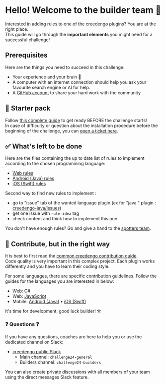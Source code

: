 # Hello! Welcome to the builder team 👋

Interested in adding rules to one of the creedengo plugins? You are at the right place.\
This guide will go through the **important elements** you might need for a successful challenge!

## Prerequisites

Here are the things you need to succeed in this challenge:

- Your experience and your brain 😤
- A computer with an internet connection should help you ask your favourite search engine or AI for help.
- A [GitHub account](https://github.com/signup) to share your hard work with the community

## 🎒 Starter pack

Follow [this complete guide](starter-pack-challenge.md) to get ready BEFORE the challenge starts!\
In case of difficulty or question about the installation procedure before the beginning of the challenge, you can [open a ticket here](https://github.com/green-code-initiative/creedengo-common/issues).

## ✅ What's left to be done

Here are the files containing the up to date list of rules to implement according to the chosen programming language:

- [Web rules](https://github.com/green-code-initiative/creedengo-rules-specifications/blob/main/RULES.md)
- [Android (Java) rules](https://github.com/green-code-initiative/creedengo-android/blob/main/android-plugin/RULES.md)
- [iOS (Swift) rules](https://github.com/green-code-initiative/creedengo-ios/blob/main/RULES.md)

Second way to find new rules to implement :
- go to "issue" tab of the wanted language plugin (ex for "java " plugin : [creedengo-java/issues](https://github.com/green-code-initiative/creedengo-java/issues))
- get one issue with `rule-idea` tag
- check content and think how to implement this one

You don't have enough rules? Go and give a hand to the [spotters team](spotters.md).

## 🚦 Contribute, but in the right way

It is best to first read the [common creedengo contribution guide](https://github.com/green-code-initiative/creedengo-common/blob/main/doc/CONTRIBUTING.md).\
Code quality is very important in this complex project. Each plugin works differently and you have to learn their coding style.

For some languages, there are specific contribution guidelines. Follow the guides for the languages you are interested in below:

- Web: [C#](https://github.com/green-code-initiative/creedengo-csharp/blob/main/README.md)
- Web: [JavaScript](https://github.com/green-code-initiative/creedengo-javascript/blob/main/CONTRIBUTING.md)
- Mobile: [Android (Java)](https://github.com/green-code-initiative/creedengo-android/blob/main/CONTRIBUTING.md) • [iOS (Swift)](https://github.com/green-code-initiative/creedengo-ios/blob/main/CONTRIBUTING.md)

It's time for development, good luck builder! ⚒️

### ❓ Questions ❓

If you have any questions, coaches are here to help you or use the dedicated channel on Slack:

- [creedengo public Slack]([https://green-code-initiative.slack.com/](https://join.slack.com/t/green-code-initiative/shared_invite/zt-2khiimt8x-6l2Vrk9ogUy0zQMPGRSueQ))
  - Main channel: `challenge24-general`
  - Builders channel: `challenge24-builders`

You can also create private discussions with all members of your team using the direct messages Slack feature.
